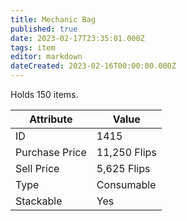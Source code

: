 ```yaml
---
title: Mechanic Bag
published: true
date: 2023-02-17T23:35:01.000Z
tags: item
editor: markdown
dateCreated: 2023-02-16T00:00:00.000Z
---
```


Holds 150 items.

|Attribute|Value|
|-|-|
|ID|1415|
|Purchase Price|11,250 Flips|
|Sell Price|5,625 Flips|
|Type|Consumable|
|Stackable|Yes|

